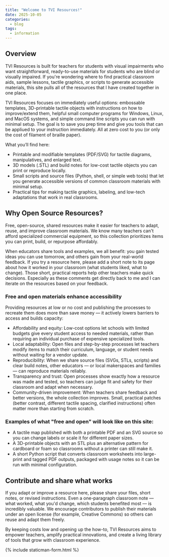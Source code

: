 ```yaml
---
title: "Welcome to TVI Resources!"
date: 2025-10-05
categories:
  - blog
tags:
  - information
---
```


## Overview

TVI Resources is built for teachers for students with visual impairments who want straightforward, ready-to-use materials for students who are blind or visually impaired. If you're wondering where to find practical classroom aids, sample lessons, tactile graphics, or scripts to generate accessible materials, this site pulls all of the resources that I have created together in one place.

TVI Resources focuses on immediately useful options: embossable templates, 3D-printable tactile objects with instructions on how to improve/extend them, helpful small computer programs for Windows, Linux, and MacOS systems, and simple command line scripts you can run with minimal setup. The goal is to save you prep time and give you tools that can be appliued to your instruction immediately. All at zero cost to you (or only the cost of filament of braille paper).

What you’ll find here:

- Printable and modifiable templates (PDF/SVG) for tactile diagrams, manipulatives, and enlarged text.
- 3D models (.STL) and build notes for low-cost tactile objects you can print or reproduce locally.
- Small scripts and source files (Python, shell, or simple web tools) that let you generate accessible versions of common classroom materials with minimal setup.
- Practical tips for making tactile graphics, labeling, and low-tech adaptations that work in real classrooms.

## Why Open Source Resources?

Free, open-source, shared resources make it easier for teachers to adapt, reuse, and improve classroom materials. We know many teachers can't afford specialized commercial equipment, so this collection prioritizes items you can print, build, or repurpose affordably.

When educators share tools and examples, we all benefit: you gain tested ideas you can use tomorrow, and others gain from your real-world feedback. If you try a resource here, please add a short note to its page about how it worked in your classroom (what students liked, what to change). Those short, practical reports help other teachers make quick decisions. Especially as these comments get directly back to me and I can iterate on the resources based on your feedback.

### Free and open materials enhance accessibility

Providing resources at low or no cost and publishing the processes to recreate them does more than save money — it actively lowers barriers to access and builds capacity:

- Affordability and equity: Low-cost options let schools with limited budgets give every student access to needed materials, rather than requiring an individual purchase of expensive specialized tools.
- Local adaptability: Open files and step-by-step processes let teachers modify items to match their curriculum, language, or student needs without waiting for a vendor update.
- Reproducibility: When we share source files (SVGs, STLs, scripts) and clear build notes, other educators — or local makerspaces and families — can reproduce materials reliably.
- Transparency and trust: Open processes show exactly how a resource was made and tested, so teachers can judge fit and safety for their classroom and adapt when necessary.
- Community-driven improvement: When teachers share feedback and better versions, the whole collection improves. Small, practical patches (better contrast, different tactile spacing, clarified instructions) often matter more than starting from scratch.

### Examples of what "free and open" will look like on this site:

- A tactile map published with both a printable PDF and an SVG source so you can change labels or scale it for different paper sizes.
- A 3D-printable objects with an STL plus an alternative pattern for cardboard or foam so classrooms without a printer can still make it.
- A short Python script that converts classroom worksheets into large-print and tagged PDF outputs, packaged with usage notes so it can be run with minimal configuration.

## Contribute and share what works

If you adapt or improve a resource here, please share your files, short notes, or revised instructions. Even a one-paragraph classroom note — what worked, what you'd change, which students benefited most — is incredibly valuable. We encourage contributors to publish their materials under an open license (for example, Creative Commons) so others can reuse and adapt them freely.

By keeping costs low and opening up the how-to, TVI Resources aims to empower teachers, amplify practical innovations, and create a living library of tools that grow with classroom experience.

{% include staticman-form.html %} 